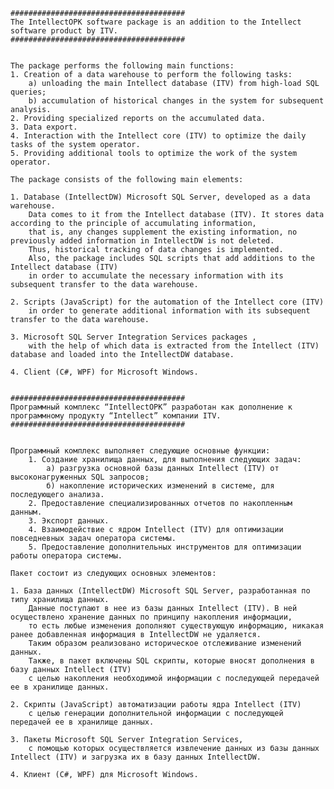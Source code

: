 	#######################################
	The IntellectOPK software package is an addition to the Intellect software product by ITV.
	#######################################
	
	
	The package performs the following main functions:
	1. Creation of a data warehouse to perform the following tasks:
		a) unloading the main Intellect database (ITV) from high-load SQL queries;
		b) accumulation of historical changes in the system for subsequent analysis.
	2. Providing specialized reports on the accumulated data.
	3. Data export.
	4. Interaction with the Intellect core (ITV) to optimize the daily tasks of the system operator.
	5. Providing additional tools to optimize the work of the system operator.
	
	The package consists of the following main elements:
	
	1. Database (IntellectDW) Microsoft SQL Server, developed as a data warehouse.
		Data comes to it from the Intellect database (ITV). It stores data according to the principle of accumulating information,
		that is, any changes supplement the existing information, no previously added information in IntellectDW is not deleted.
		Thus, historical tracking of data changes is implemented.
		Also, the package includes SQL scripts that add additions to the Intellect database (ITV)
		in order to accumulate the necessary information with its subsequent transfer to the data warehouse.
	
	2. Scripts (JavaScript) for the automation of the Intellect core (ITV) 
		in order to generate additional information with its subsequent transfer to the data warehouse.
	
	3. Microsoft SQL Server Integration Services packages ,
		with the help of which data is extracted from the Intellect (ITV) database and loaded into the IntellectDW database.
	
	4. Client (C#, WPF) for Microsoft Windows.
	

	#######################################
	Программный комплекс “IntellectOPK” разработан как дополнение к программному продукту “Intellect” компании ITV.
	#######################################


	Программный комплекс выполняет следующие основные функции:
		1. Создание хранилища данных, для выполнения следующих задач:
			а) разгрузка основной базы данных Intellect (ITV) от высоконагруженных SQL запросов;
			б) накопление исторических изменений в системе, для последующего анализа.
		2. Предоставление специализированных отчетов по накопленным данным.
		3. Экспорт данных.
		4. Взаимодействие с ядром Intellect (ITV) для оптимизации повседневных задач оператора системы.
		5. Предоставление дополнительных инструментов для оптимизации работы оператора системы.
	
	Пакет состоит из следующих основных элементов:
	
	1. База данных (IntellectDW) Microsoft SQL Server, разработанная по типу хранилища данных. 
		Данные поступают в нее из базы данных Intellect (ITV). В ней осуществлено хранение данных по принципу накопления информации, 
		то есть любые изменения дополняют существующую информацию, никакая ранее добавленная информация в IntellectDW не удаляется. 
		Таким образом реализовано историческое отслеживание изменений данных.	
		Также, в пакет включены SQL скрипты, которые вносят дополнения в базу данных Intellect (ITV) 
		с целью накопления необходимой информации с последующей передачей ее в хранилище данных.
	
	2. Скрипты (JavaScript) автоматизации работы ядра Intellect (ITV) 
		с целью генерации дополнительной информации с последующей передачей ее в хранилище данных.
	
	3. Пакеты Microsoft SQL Server Integration Services, 
		с помощью которых осуществляется извлечение данных из базы данных Intellect (ITV) и загрузка их в базу данных IntellectDW.
	
	4. Клиент (C#, WPF) для Microsoft Windows.

